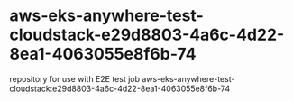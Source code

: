 # aws-eks-anywhere-test-cloudstack-e29d8803-4a6c-4d22-8ea1-4063055e8f6b-74
repository for use with E2E test job aws-eks-anywhere-test-cloudstack:e29d8803-4a6c-4d22-8ea1-4063055e8f6b-74
